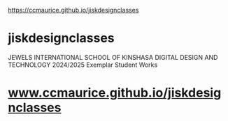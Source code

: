 https://ccmaurice.github.io/jiskdesignclasses
# jiskdesignclasses
JEWELS INTERNATIONAL SCHOOL OF KINSHASA DIGITAL DESIGN AND TECHNOLOGY 2024/2025 Exemplar Student Works
# www.ccmaurice.github.io/jiskdesignclasses
